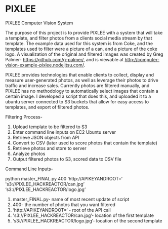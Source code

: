 PIXLEE
======
PIXLEE Computer Vision System

The purpose of this project is to provide PIXLEE with a system that will take a template, and filter photos from a clients social media stream by that template.  The example data used for this system is from Coke, and the templates used to filter were a picture of a can, and a picture of the coke logo.  A visualization of the original and filtered images was created by Greg Palmer- https://github.com/g-palmer/, and is viewable at http://computer-vision-example-pixlee.nodejitsu.com/.

PIXLEE provides technologies that enable clients to collect, display and measure user-generated photos, as well as leverage their photos to drive traffic and increase sales.  Currently photos are filtered manually, and PIXLEE has no methodology to automatically select images that contain a certain image.  I developed a script that does this, and uploaded it to a ubuntu server connected to S3 buckets that allow for easy access to templates, and export of filtered photos.       

Filtering Process-

1. Upload template to be filtered to S3
2. Enter command line inputs on EC2 Ubuntu server
3. Retrieve JSON objects from API
4. Convert to CSV (later used to score photos that contain the template)
5. Retrieve photos and store to server
6. Analyze photos
7. Output filtered photos to S3, scored data to CSV file

Command Line Inputs-

python master_FINAL.py 400 ‘http://APIKEYANDROOT=‘ 's3://PIXLEE_HACKREACTOR/can.jpg’ ‘s3://PIXLEE_HACKREACTOR/logo.jpg’

1. master_FINAL.py- name of most recent update of script
2. 400- the number of photos that you want filtered
3. ‘http://APIKEYANDROOT=‘ - root of the API call
4. 's3://PIXLEE_HACKREACTOR/can.jpg’- location of the first template
5. ‘s3://PIXLEE_HACKREACTOR/logo.jpg’- location of the second template
